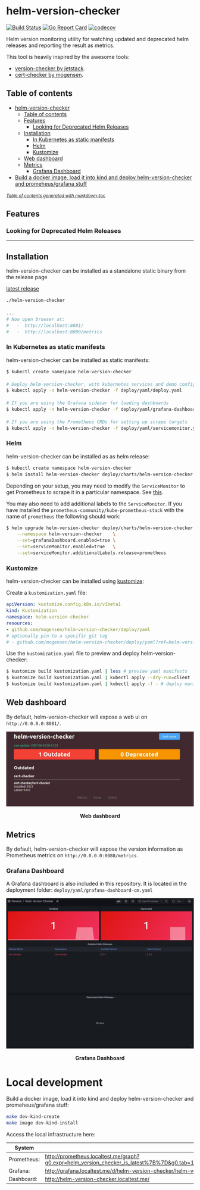 # helm-version-checker

[![Build Status](https://img.shields.io/endpoint.svg?url=https%3A%2F%2Factions-badge.atrox.dev%2Fmogensen%2Fhelm-version-checker%2Fbadge%3Fref%3Dmain&style=flat)](https://actions-badge.atrox.dev/mogensen/helm-version-checker/goto?ref=main)
[![Go Report Card](https://goreportcard.com/badge/github.com/mogensen/helm-version-checker)](https://goreportcard.com/report/github.com/mogensen/helm-version-checker)
[![codecov](https://codecov.io/gh/mogensen/helm-version-checker/branch/main/graph/badge.svg)](https://codecov.io/gh/mogensen/helm-version-checker)

Helm version monitoring utility for watching updated and deprecated helm releases and reporting the result as metrics.

This tool is heavily inspired by the awesome tools:

 - [version-checker by jetstack](https://github.com/jetstack/version-checker/).
 - [cert-checker by mogensen](https://github.com/mogensen/cert-checker/).

## Table of contents

- [helm-version-checker](#helm-version-checker)
  * [Table of contents](#table-of-contents)
  * [Features](#features)
    + [Looking for Deprecated Helm Releases](#looking-for-deprecated-helm-releases)
  * [Installation](#installation)
    + [In Kubernetes as static manifests](#in-kubernetes-as-static-manifests)
    + [Helm](#helm)
    + [Kustomize](#kustomize)
  * [Web dashboard](#web-dashboard)
  * [Metrics](#metrics)
    + [Grafana Dashboard](#grafana-dashboard)
- [Build a docker image, load it into kind and deploy helm-version-checker and promeheus/grafana stuff](#build-a-docker-image--load-it-into-kind-and-deploy-helm-version-checker-and-promeheus-grafana-stuff)

<small><i><a href='http://ecotrust-canada.github.io/markdown-toc/'>Table of contents generated with markdown-toc</a></i></small>

## Features

### Looking for Deprecated Helm Releases



---

## Installation

helm-version-checker can be installed as a standalone static binary from the release page

[latest release](https://github.com/mogensen/helm-version-checker/releases/latest/)

```bash
./helm-version-checker

...
# Now open browser at:
#   -  http://localhost:8081/
#   -  http://localhost:8080/metrics
```

### In Kubernetes as static manifests

helm-version-checker can be installed as static manifests:

```sh
$ kubectl create namespace helm-version-checker

# Deploy helm-version-checker, with kubernetes services and demo configuration
$ kubectl apply -n helm-version-checker -f deploy/yaml/deploy.yaml

# If you are using the Grafana sidecar for loading dashboards
$ kubectl apply -n helm-version-checker -f deploy/yaml/grafana-dashboard-cm.yaml

# If you are using the Prometheus CRDs for setting up scrape targets
$ kubectl apply -n helm-version-checker -f deploy/yaml/servicemonitor.yaml
```


### Helm

helm-version-checker can be installed as as helm release:

```bash
$ kubectl create namespace helm-version-checker
$ helm install helm-version-checker deploy/charts/helm-version-checker --namespace helm-version-checker
```

Depending on your setup, you may need to modify the `ServiceMonitor` to get Prometheus to scrape it in a particular namespace.
See [this](https://github.com/prometheus-community/helm-charts/tree/main/charts/kube-prometheus-stack#prometheusioscrape).

You may also need to add additional labels to the `ServiceMonitor`.
If you have installed the `prometheus-community/kube-prometheus-stack` with the name of `prometheus` the following should work:

```bash
$ helm upgrade helm-version-checker deploy/charts/helm-version-checker \
    --namespace helm-version-checker    \
    --set=grafanaDashboard.enabled=true \
    --set=serviceMonitor.enabled=true   \
    --set=serviceMonitor.additionalLabels.release=prometheus
```

### Kustomize

helm-version-checker can be installed using [kustomize](https://kustomize.io/):

Create a `kustomization.yaml` file:
```yaml
apiVersion: kustomize.config.k8s.io/v1beta1
kind: Kustomization
namespace: helm-version-checker
resources:
- github.com/mogensen/helm-version-checker/deploy/yaml
# optionally pin to a specific git tag
# - github.com/mogensen/helm-version-checker/deploy/yaml?ref=helm-version-checker-0.0.1

```
Use the `kustomization.yaml` file to preview and deploy helm-version-checker:
```bash
$ kustomize build kustomization.yaml | less # preview yaml manifests
$ kustomize build kustomization.yaml | kubectl apply --dry-run=client -f - # dry-run apply manifests
$ kustomize build kustomization.yaml | kubectl apply -f - # deploy manifests
```

## Web dashboard

By default, helm-version-checker will expose a web ui on `http://0.0.0.0:8081/`.

![](img/web-ui.jpg)
<center></center>
<p align="center">
  <b>Web dashboard</b><br>
</p>

## Metrics

By default, helm-version-checker will expose the version information as Prometheus
metrics on `http://0.0.0.0:8080/metrics`.

### Grafana Dashboard

A Grafana dashboard is also included in this repository.
It is located in the deployment folder: `deploy/yaml/grafana-dashboard-cm.yaml`

![](img/grafana.jpg)
<center></center>
<p align="center">
  <b>Grafana Dashboard</b><br>
</p>

# Local development

Build a docker image, load it into kind and deploy helm-version-checker and promeheus/grafana stuff:

```bash
make dev-kind-create
make image dev-kind-install
```

Access the local infrastructure here:

| System             | URL                                                                                                        |
| ------------------ |------------------------------------------------------------------------------------------------------------|
| Prometheus:        | http://prometheus.localtest.me/graph?g0.expr=helm_version_checker_is_latest%7B%7D&g0.tab=1&g0.stacked=0&g0.range_input=1h&g1.expr=helm_version_checker_is_deprecated%7B%7D&g1.tab=1&g1.stacked=0&g1.range_input=1h |
| Grafana:           | http://grafana.localtest.me/d/helm-version-checker/helm-version-checker                                    |
| Dashboard:         | http://helm-version-checker.localtest.me/                                                                  |
